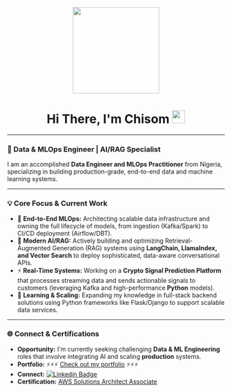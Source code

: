 <div id="header" align="center">
  <img src="https://media.giphy.com/media/L1R1tvI9svkIWwpVYr/giphy.gif" width="200"/>
</div>

<h1 align="center">
  Hi There, I'm Chisom
  <img src="https://media.giphy.com/media/hvRJCLFzcasrR4ia7z/giphy.gif" width="30px"/>
</h1>

---

### 🚀 Data & MLOps Engineer | AI/RAG Specialist

I am an accomplished **Data Engineer and MLOps Practitioner**  from Nigeria, specializing in building production-grade, end-to-end data and machine learning systems.

---

### 💡 Core Focus & Current Work

- 🔭 **End-to-End MLOps:** Architecting scalable data infrastructure and owning the full lifecycle of models, from ingestion (Kafka/Spark) to CI/CD deployment (Airflow/DBT).
- 🧠 **Modern AI/RAG:** Actively building and optimizing Retrieval-Augmented Generation (RAG) systems using **LangChain, LlamaIndex, and Vector Search** to deploy sophisticated, data-aware conversational APIs.
- ⚡ **Real-Time Systems:** Working on a **Crypto Signal Prediction Platform** that processes streaming data and sends actionable signals to customers (leveraging Kafka and high-performance **Python** models).
- 🌱 **Learning & Scaling:** Expanding my knowledge in full-stack backend solutions using Python frameworks like Flask/Django to support scalable data services.

---

### 🌐 Connect & Certifications

- **Opportunity:** I'm currently seeking challenging **Data & ML Engineering** roles that involve integrating AI and scaling **production** systems.
- **Portfolio:** ⚡⚡⚡ [Check out my portfolio](https://github.com/ChisomOrika/Professional-Portfolio) ⚡⚡⚡
- **Connect:** [![Linkedin Badge](https://img.shields.io/badge/-chisomorika-blue?style=flat&logo=Linkedin&logoColor=white)](https://www.linkedin.com/in/chisom-orika-79aaa3129/)
- **Certification:** [AWS Solutions Architect Associate](https://www.credly.com/badges/3f21bcd3-30aa-48b9-9f83-b0b258754379)

